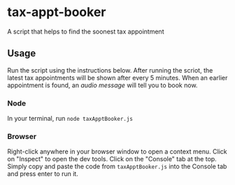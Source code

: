 # tax-appt-booker
A script that helps to find the soonest tax appointment

## Usage

Run the script using the instructions below. After running the scriot, the latest tax appointments will be shown after every 5 minutes. When an earlier appointment is found, an *audio message* will tell you to book now.

### Node

In your terminal, run `node taxApptBooker.js`

### Browser

Right-click anywhere in your browser window to open a context menu. Click on "Inspect" to open the dev tools. Click on the "Console" tab at the top. Simply copy and paste the code from `taxApptBooker.js` into the Console tab and press enter to run it.

